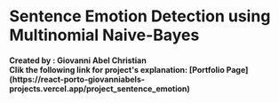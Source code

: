<h1>Sentence Emotion Detection using Multinomial Naive-Bayes
    
<h4>Created by : Giovanni Abel Christian<br>
Clik the following link for project's explanation:
[Portfolio Page](https://react-porto-giovanniabels-projects.vercel.app/project_sentence_emotion)
